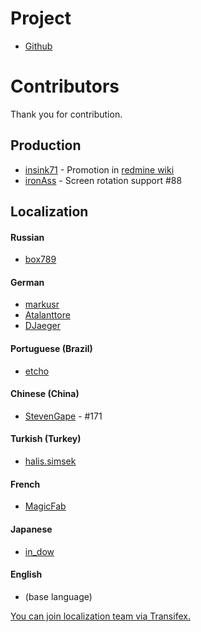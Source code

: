 Project
==========
- [Github](https://github.com/indication/OpenRedmine)

Contributors
==========

Thank you for contribution.

## Production

- [insink71](https://twitter.com/insink71/statuses/425297982078996480) - Promotion in [redmine wiki](http://www.redmine.org/projects/redmine/wiki/ThirdPartyTools)
- [ironAss](https://github.com/ironAss) - Screen rotation support #88

## Localization

#### Russian
- [box789](https://github.com/box789)

#### German
- [markusr](https://github.com/markusr)
- [Atalanttore](https://www.transifex.com/user/profile/Atalanttore/)
- [DJaeger](https://www.transifex.com/user/profile/DJaeger/)

#### Portuguese (Brazil)
- [etcho](https://www.transifex.com/user/profile/etcho/)

#### Chinese (China)
*  [StevenGape](https://github.com/StevenGape) - #171

#### Turkish (Turkey)
- [halis.simsek](https://www.transifex.com/user/profile/halis.simsek/)

#### French
- [MagicFab](https://www.transifex.com/user/profile/MagicFab/)

#### Japanese
- [in_dow](https://www.transifex.com/user/profile/in_dow/)

#### English
- (base language)

[You can join localization team via Transifex.](https://www.transifex.com/indication/openredmine/)

